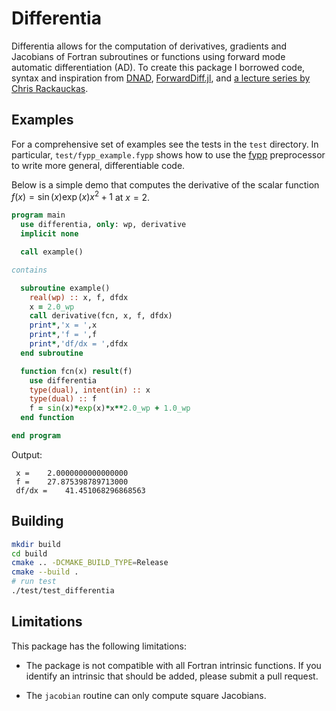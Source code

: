 # Differentia

Differentia allows for the computation of derivatives, gradients and Jacobians of Fortran subroutines or functions using forward mode automatic differentiation (AD). To create this package I borrowed code, syntax and inspiration from [DNAD](https://github.com/joddlehod/dnad), [ForwardDiff.jl](https://github.com/JuliaDiff/ForwardDiff.jl), and [a lecture series by Chris Rackauckas](https://book.sciml.ai/).

## Examples

For a comprehensive set of examples see the tests in the `test` directory. In particular, `test/fypp_example.fypp` shows how to use the [fypp](https://github.com/aradi/fypp) preprocessor to write more general, differentiable code.

Below is a simple demo that computes the derivative of the scalar function $f(x) = \sin(x)\exp(x)x^2 + 1$ at $x = 2$.

```fortran
program main
  use differentia, only: wp, derivative
  implicit none

  call example()

contains

  subroutine example()
    real(wp) :: x, f, dfdx
    x = 2.0_wp
    call derivative(fcn, x, f, dfdx)
    print*,'x = ',x
    print*,'f = ',f
    print*,'df/dx = ',dfdx
  end subroutine

  function fcn(x) result(f)
    use differentia
    type(dual), intent(in) :: x
    type(dual) :: f
    f = sin(x)*exp(x)*x**2.0_wp + 1.0_wp
  end function

end program 
```

Output:

```
 x =    2.0000000000000000     
 f =    27.875398789713000     
 df/dx =    41.451068296868563
```

## Building

```sh
mkdir build
cd build
cmake .. -DCMAKE_BUILD_TYPE=Release
cmake --build .
# run test
./test/test_differentia
```

<!-- ## Sparse Jacobians

This package can take advantage of two types of common sparse Jacobians: banded, and block-banded. For banded Jacobians, the output array contains

$$J = 
\begin{bmatrix}
\frac{df_1}{dx_1} & \frac{df_1}{dx_2} & 0                 & 0                 & 0                 \\
\frac{df_2}{dx_1} & \frac{df_2}{dx_2} & \frac{df_2}{dx_3} & 0                 & 0                 \\
0                 & \frac{df_3}{dx_2} & \frac{df_3}{dx_3} & \frac{df_3}{dx_4} & 0                 \\
0                 & 0                 & \frac{df_4}{dx_3} & \frac{df_4}{dx_4} & \frac{df_4}{dx_5} \\
0                 & 0                 & 0                 & \frac{df_5}{dx_4} & \frac{df_5}{dx_5} \\
\end{bmatrix}
\xrightarrow{\text{sparse rep.}}
\begin{bmatrix}
0                 & \frac{df_1}{dx_2} & \frac{df_2}{dx_3} & \frac{df_3}{dx_4} & \frac{df_4}{dx_5} \\
\frac{df_1}{dx_1} & \frac{df_2}{dx_2} & \frac{df_3}{dx_3} & \frac{df_4}{dx_4} & \frac{df_5}{dx_5} \\
\frac{df_2}{dx_1} & \frac{df_3}{dx_2} & \frac{df_4}{dx_3} & \frac{df_5}{dx_4} & 0                 \\
\end{bmatrix}
$$ -->

## Limitations

This package has the following limitations:

- The package is not compatible with all Fortran intrinsic functions. If you identify an intrinsic that should be added, please submit a pull request.

- The `jacobian` routine can only compute square Jacobians.
